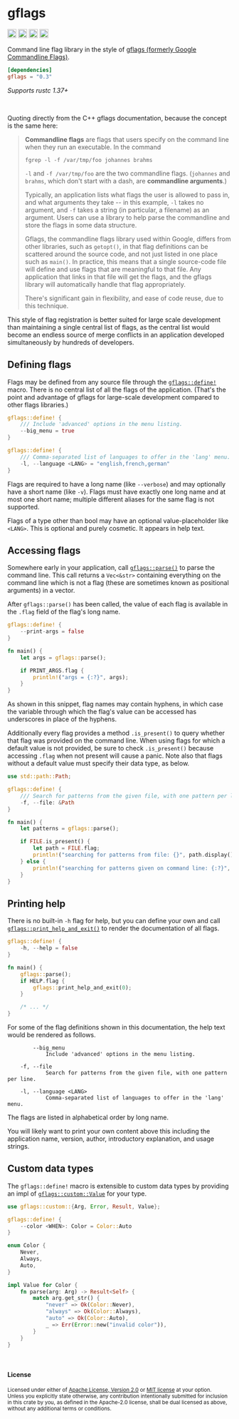 # gflags

[<img alt="github" src="https://img.shields.io/badge/github-dtolnay/gflags-8da0cb?style=for-the-badge&labelColor=555555&logo=github" height="20">](https://github.com/dtolnay/gflags)
[<img alt="crates.io" src="https://img.shields.io/crates/v/gflags.svg?style=for-the-badge&color=fc8d62&logo=rust" height="20">](https://crates.io/crates/gflags)
[<img alt="docs.rs" src="https://img.shields.io/badge/docs.rs-gflags-66c2a5?style=for-the-badge&labelColor=555555&logo=docs.rs" height="20">](https://docs.rs/gflags)
[<img alt="build status" src="https://img.shields.io/github/actions/workflow/status/dtolnay/gflags/ci.yml?branch=master&style=for-the-badge" height="20">](https://github.com/dtolnay/gflags/actions?query=branch%3Amaster)

Command line flag library in the style of [gflags (formerly Google Commandline
Flags)][gflags].

[gflags]: https://gflags.github.io/gflags/

```toml
[dependencies]
gflags = "0.3"
```

*Supports rustc 1.37+*

<br>

Quoting directly from the C++ gflags documentation, because the concept is
the same here:

> **Commandline flags** are flags that users specify on the command line when
> they run an executable. In the command
>
> ```text
> fgrep -l -f /var/tmp/foo johannes brahms
> ```
>
> `-l` and `-f /var/tmp/foo` are the two commandline flags. (`johannes` and
> `brahms`, which don't start with a dash, are **commandline arguments**.)
>
> Typically, an application lists what flags the user is allowed to pass in, and
> what arguments they take -- in this example, `-l` takes no argument, and `-f`
> takes a string (in particular, a filename) as an argument. Users can use a
> library to help parse the commandline and store the flags in some data
> structure.
>
> Gflags, the commandline flags library used within Google, differs from other
> libraries, such as `getopt()`, in that flag definitions can be scattered
> around the source code, and not just listed in one place such as `main()`. In
> practice, this means that a single source-code file will define and use flags
> that are meaningful to that file. Any application that links in that file will
> get the flags, and the gflags library will automatically handle that flag
> appropriately.
>
> There's significant gain in flexibility, and ease of code reuse, due to this
> technique.

This style of flag registration is better suited for large scale development
than maintaining a single central list of flags, as the central list would
become an endless source of merge conflicts in an application developed
simultaneously by hundreds of developers.

## Defining flags

Flags may be defined from any source file through the [`gflags::define!`] macro.
There is no central list of all the flags of the application. (That's the point
and advantage of gflags for large-scale development compared to other flags
libraries.)

[`gflags::define!`]: https://docs.rs/gflags/0.3/gflags/macro.define.html

```rust
gflags::define! {
    /// Include 'advanced' options in the menu listing.
    --big_menu = true
}

gflags::define! {
    /// Comma-separated list of languages to offer in the 'lang' menu.
    -l, --language <LANG> = "english,french,german"
}
```

Flags are required to have a long name (like `--verbose`) and may optionally
have a short name (like `-v`). Flags must have exactly one long name and at most
one short name; multiple different aliases for the same flag is not supported.

Flags of a type other than bool may have an optional value-placeholder like
`<LANG>`. This is optional and purely cosmetic. It appears in help text.

## Accessing flags

Somewhere early in your application, call [`gflags::parse()`] to parse the
command line. This call returns a `Vec<&str>` containing everything on the
command line which is not a flag (these are sometimes known as positional
arguments) in a vector.

[`gflags::parse()`]: https://docs.rs/gflags/0.3/gflags/fn.parse.html

After `gflags::parse()` has been called, the value of each flag is available in
the `.flag` field of the flag's long name.

```rust
gflags::define! {
    --print-args = false
}

fn main() {
    let args = gflags::parse();

    if PRINT_ARGS.flag {
        println!("args = {:?}", args);
    }
}
```

As shown in this snippet, flag names may contain hyphens, in which case the
variable through which the flag's value can be accessed has underscores in place
of the hyphens.

Additionally every flag provides a method `.is_present()` to query whether that
flag was provided on the command line. When using flags for which a default
value is not provided, be sure to check `.is_present()` because accessing
`.flag` when not present will cause a panic. Note also that flags without a
default value must specify their data type, as below.

```rust
use std::path::Path;

gflags::define! {
    /// Search for patterns from the given file, with one pattern per line.
    -f, --file: &Path
}

fn main() {
    let patterns = gflags::parse();

    if FILE.is_present() {
        let path = FILE.flag;
        println!("searching for patterns from file: {}", path.display());
    } else {
        println!("searching for patterns given on command line: {:?}", patterns);
    }
}
```

## Printing help

There is no built-in `-h` flag for help, but you can define your own and call
[`gflags::print_help_and_exit()`] to render the documentation of all flags.

[`gflags::print_help_and_exit()`]: https://docs.rs/gflags/0.3/gflags/fn.print_help_and_exit.html

```rust
gflags::define! {
    -h, --help = false
}

fn main() {
    gflags::parse();
    if HELP.flag {
        gflags::print_help_and_exit(0);
    }

    /* ... */
}
```

For some of the flag definitions shown in this documentation, the help text
would be rendered as follows.

```text
        --big_menu
            Include 'advanced' options in the menu listing.

    -f, --file
            Search for patterns from the given file, with one pattern per line.

    -l, --language <LANG>
            Comma-separated list of languages to offer in the 'lang' menu.
```

The flags are listed in alphabetical order by long name.

You will likely want to print your own content above this including the
application name, version, author, introductory explanation, and usage strings.

## Custom data types

The `gflags::define!` macro is extensible to custom data types by providing an
impl of [`gflags::custom::Value`] for your type.

[`gflags::custom::Value`]: https://docs.rs/gflags/0.3/gflags/custom/trait.Value.html

```rust
use gflags::custom::{Arg, Error, Result, Value};

gflags::define! {
    --color <WHEN>: Color = Color::Auto
}

enum Color {
    Never,
    Always,
    Auto,
}

impl Value for Color {
    fn parse(arg: Arg) -> Result<Self> {
        match arg.get_str() {
            "never" => Ok(Color::Never),
            "always" => Ok(Color::Always),
            "auto" => Ok(Color::Auto),
            _ => Err(Error::new("invalid color")),
        }
    }
}
```

<br>

#### License

<sup>
Licensed under either of <a href="LICENSE-APACHE">Apache License, Version
2.0</a> or <a href="LICENSE-MIT">MIT license</a> at your option.
</sup>

<br>

<sub>
Unless you explicitly state otherwise, any contribution intentionally submitted
for inclusion in this crate by you, as defined in the Apache-2.0 license, shall
be dual licensed as above, without any additional terms or conditions.
</sub>
